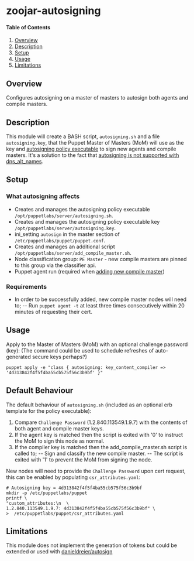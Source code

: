 # zoojar-autosigning
#### Table of Contents

1. [Overview](#overview)
2. [Description](#description)
3. [Setup](#setup)
4. [Usage](#usage)
5. [Limitations](#limitations)

## Overview
Configures autosigning on a master of masters to autosign both agents and compile masters.

## Description
This module will create a BASH script, `autosigning.sh` and a file `autosigning.key`, 
that the Puppet Master of Masters (MoM) will use as the key and [autosigning policy executable](https://docs.puppet.com/puppet/latest/reference/ssl_autosign.html#policy-based-autosigning) to sign new agents and compile masters. 
It's a solution to the fact that [autosigning is not supported with dns_alt_names](https://tickets.puppetlabs.com/browse/SERVER-572).

## Setup
### What autosigning affects
* Creates and manages the autosigning policy executable `/opt/puppetlabs/server/autosigning.sh`.
* Creates and manages the autosigning policy executable key `/opt/puppetlabs/server/autosigning.key`.
* ini_setting `autosign` in the master section of `/etc/puppetlabs/puppet/puppet.conf`.
* Creates and manages an additional script `/opt/puppetlabs/server/add_compile_master.sh`.
* Node classification group: `PE Master` - new compile masters are pinned to this group via the classifier api.
* Puppet agent run (required when [adding new compile master](https://docs.puppet.com/pe/latest/install_multimaster.html#step-4-run-puppet-on-selected-nodes))

### Requirements
* In order to be successfully added, new compile master nodes will need to; 
-- Run `puppet agent -t` at least three times consecutively within 20 minutes of requesting their cert.

## Usage
Apply to the Master of Masters (MoM) with an optional challenge password (key):
(The command could be used to schedule refreshes of auto-generated secure keys perhaps?)
```
puppet apply -e "class { autosigning: key_content_compiler => '4d313842f4f5f4ba55cb575f56c3b9bf' }"
```

## Default Behaviour
The default behaviour of `autosigning.sh` (included as an optional erb template for the policy executable):

1. Compare `Challenge Password` (1.2.840.113549.1.9.7) with the contents of both agent and compile master keys.
2. If the agent key is matched then the script is exited with '0' to instruct the MoM to sign this node as normal.
3. If the compiler key is matched then the add_compile_master.sh script is called to;
-- Sign and classify the new compile master.
-- The script is exited with '1' to prevent the MoM from signing the node.

New nodes will need to provide the `Challenge Password` upon cert request, 
this can be enabled by populating `csr_attributes.yaml`:

```
# Autosigning key = 4d313842f4f5f4ba55cb575f56c3b9bf
mkdir -p /etc/puppetlabs/puppet
printf \
"custom_attributes:\n  \
1.2.840.113549.1.9.7: 4d313842f4f5f4ba55cb575f56c3b9bf" \
>  /etc/puppetlabs/puppet/csr_attributes.yaml 
```

## Limitations
This module does not implement the generation of tokens but could be extended or used with [danieldreier/autosign](https://forge.puppet.com/danieldreier/autosign)
